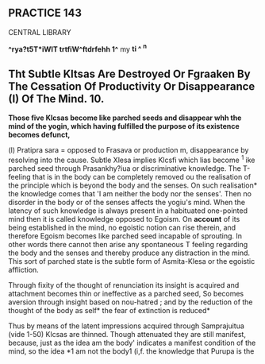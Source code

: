## **PRACTICE 143**

CENTRAL LIBRARY

**^rya?t5T\*iWIT trtfiW^ftdrfehh 1^** my **ti ^ <sup>n</sup>**

## **Tht Subtle Kltsas Are Destroyed Or Fgraaken By The Cessation Of Productivity Or Disappearance (I) Of The Mind. 10.**

**Those five Klcsas become like parched seeds and disappear whh the mind of the yogin, which having fulfilled the purpose of its existence becomes defunct,**

(l) Pratipra sara = opposed to Frasava or production m, disappearance by resolving into the cause. Subtle Xlesa implies Klcsfi which lias become <sup>1</sup> ike parched seed through Prasankhy?iua or discriminative knowledge. The T-feeling that is in the body can be completely removed ou the realisation of the principle which is beyond the body and the senses. On such realisation\* the knowledge comes that 'I am neither the body nor the senses'. Then no disorder in the body or of the senses affects the yogiu's mind. When the latency of such knowledge is always present in a habituated one-pointed mind then it is called knowledge opposed to Egoism. On **account** of its being established in the mind, no egoistic notion can rise therein, and therefore Egoism becomes like parched seed incapable of sprouting. In other words there cannot then arise any spontaneous T feeling regarding the body and the senses and thereby produce any distraction in the mind. This sort of parched state is the subtle form of Asmita-Klesa or the egoistic affliction.

Through fixity of the thought of renunciation its insight is acquired and attachment becomes thin or ineffective as a parched seed, So becomes aversion through insight based on nou-hatred ; and by the reduction of the thought of the body as self\* the fear of extinction is reduced\*

Thus by means of the latent impressions acquired through Samprajuitua (vide 1-50) Klcsas are thinned. Though attenuated they are still manifest, because, just as the idea am the body' indicates a manifest condition of the mind, so the idea \*1 am not the body1 (i,f. the knowledge that Purupa is the
